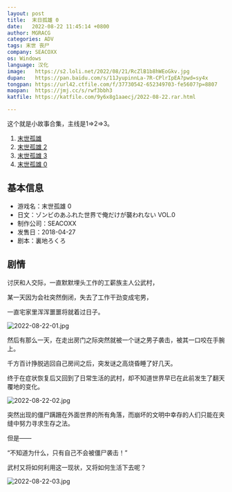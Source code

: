 ```yaml
---
layout: post
title:  末日孤雄 0
date:   2022-08-22 11:45:14 +0800
author: MGRACG
categories: ADV
tags: 末世 丧尸
company: SEACOXX
os: Windows
language: 汉化
image:   https://s2.loli.net/2022/08/21/RcZlB1b8hWEoGkv.jpg
dupan:   https://pan.baidu.com/s/11JyupinnLa-7R-CPlrIpEA?pwd=sy4x
tongpan: https://url42.ctfile.com/f/37730542-652349703-fe5607?p=8807
maopan:  https://jmj.cc/s/rwf3bbh3
katfile: https://katfile.com/9y6x8g1aaecj/2022-08-22.rar.html

---
```


这个就是小故事合集，主线是1=>2=>3。

1. [末世孤雄](末世孤雄)
2. [末世孤雄 2](末世孤雄-2)
3. [末世孤雄 3](末世孤雄-3)
4. [末世孤雄 0](末世孤雄-0)

## 基本信息

- 游戏名：末世孤雄 0
- 日文：ゾンビのあふれた世界で俺だけが襲われない VOL.0
- 制作公司：SEACOXX
- 发售日：2018-04-27
- 剧本：裏地ろくろ

## 剧情

讨厌和人交际，一直默默埋头工作的工薪族主人公武村，

某一天因为会社突然倒闭，失去了工作干劲变成宅男，

一直宅家里浑浑噩噩将就着过日子。

![2022-08-22-01.jpg](https://s2.loli.net/2022/08/21/5hyGc4HwRFK2eu9.jpg)

然后有那么一天，在走出房门之际突然就被一个谜之男子袭击，被其一口咬在手腕上。

千方百计挣脱逃回自己房间之后，突发谜之高烧昏睡了好几天。

终于在症状恢复后又回到了日常生活的武村，却不知道世界早已在此前发生了翻天覆地的变化。

![2022-08-22-02.jpg](https://s2.loli.net/2022/08/21/WxDt7qB4f9GEgAO.jpg)

突然出现的僵尸蹒跚在外面世界的所有角落，而崩坏的文明中幸存的人们只能在夹缝中努力寻求生存之法。

但是——

“不知道为什么，只有自己不会被僵尸袭击！”

武村又将如何利用这一现状，又将如何生活下去呢？

![2022-08-22-03.jpg](https://s2.loli.net/2022/08/21/dBPnhDoTyvel3xr.jpg)